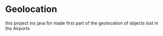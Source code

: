 # Geolocation
this project ins java for made first part of the geolocation of objects lost in the Airports

